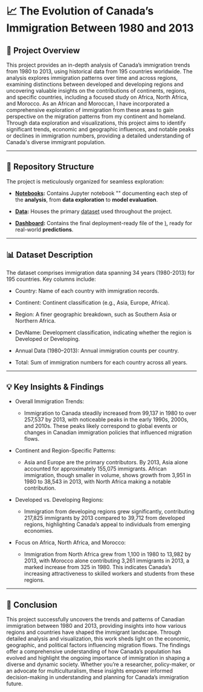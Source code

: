 # 📈 The Evolution of Canada’s Immigration Between 1980 and 2013


## 📌 Project Overview

This project provides an in-depth analysis of Canada’s immigration trends from 1980 to 2013, using historical data from 195 countries worldwide. The analysis explores immigration patterns over time and across regions, examining distinctions between developed and developing regions and uncovering valuable insights on the contributions of continents, regions, and specific countries, including a focused study on Africa, North Africa, and Morocco. As an African and Moroccan, I have incorporated a comprehensive exploration of immigration from these areas to gain perspective on the migration patterns from my continent and homeland. Through data exploration and visualizations, this project aims to identify significant trends, economic and geographic influences, and notable peaks or declines in immigration numbers, providing a detailed understanding of Canada's diverse immigrant population.
________________________________________

## 📂 Repository Structure

The project is meticulously organized for seamless exploration:

+ **[Notebooks]():** Contains Jupyter notebook "[]()" documenting each step of the **analysis**, from **data exploration** to **model evaluation**.
  
+ **[Data]():** Houses the primary [dataset]() used throughout the project.

+ **[Dashboard]():** Contains the final deployment-ready file of the [)](), ready for real-world **predictions**. 
________________________________________

## 📊 Dataset Description

The dataset comprises immigration data spanning 34 years (1980-2013) for 195 countries. Key columns include:

+ Country: Name of each country with immigration records.
  
+ Continent: Continent classification (e.g., Asia, Europe, Africa).
  
+ Region: A finer geographic breakdown, such as Southern Asia or Northern Africa.
  
+ DevName: Development classification, indicating whether the region is Developed or Developing.
  
+ Annual Data (1980–2013): Annual immigration counts per country.
  
+ Total: Sum of immigration numbers for each country across all years.
  
________________________________________

## 💡 Key Insights & Findings


+ Overall Immigration Trends:

  + Immigration to Canada steadily increased from 99,137 in 1980 to over 257,537 by 2013, with noticeable peaks in the early 1990s, 2000s, and 2010s. These peaks likely correspond to global events or changes in Canadian immigration policies that influenced migration flows.

+ Continent and Region-Specific Patterns:

  + Asia and Europe are the primary contributors. By 2013, Asia alone accounted for approximately 155,075 immigrants.
African immigration, though smaller in volume, shows growth from 3,951 in 1980 to 38,543 in 2013, with North Africa making a notable contribution.

+ Developed vs. Developing Regions:

  + Immigration from developing regions grew significantly, contributing 217,825 immigrants by 2013 compared to 39,712 from developed regions, highlighting Canada’s appeal to individuals from emerging economies.
  
+ Focus on Africa, North Africa, and Morocco:

  + Immigration from North Africa grew from 1,100 in 1980 to 13,982 by 2013, with Morocco alone contributing 3,261 immigrants in 2013, a marked increase from 325 in 1980. This indicates Canada’s increasing attractiveness to skilled workers and students from these regions.

________________________________________

## 🔑 Conclusion

This project successfully uncovers the trends and patterns of Canadian immigration between 1980 and 2013, providing insights into how various regions and countries have shaped the immigrant landscape. Through detailed analysis and visualization, this work sheds light on the economic, geographic, and political factors influencing migration flows. The findings offer a comprehensive understanding of how Canada’s population has evolved and highlight the ongoing importance of immigration in shaping a diverse and dynamic society. Whether you’re a researcher, policy-maker, or an advocate for multiculturalism, these insights empower informed decision-making in understanding and planning for Canada’s immigration future.
